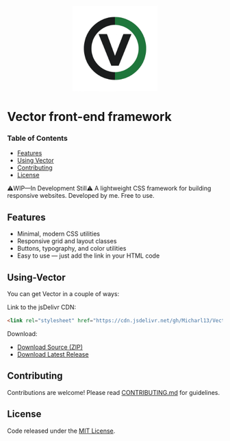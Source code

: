 <p align="center">
  <img src="Vector-logo.png" alt="Logo" width="200"/>
</p>

# Vector front-end framework

### Table of Contents
- [Features](#features)
- [Using Vector](#using-vector)
- [Contributing](#contributing)
- [License](#license)


⚠️WIP—In Development Still⚠️ A lightweight CSS framework for building responsive websites. Developed by me. Free to use.

## Features
- Minimal, modern CSS utilities
- Responsive grid and layout classes
- Buttons, typography, and color utilities
- Easy to use — just add the link in your HTML code

## Using-Vector

You can get Vector in a couple of ways:

Link to the jsDelivr CDN:
```html
<link rel="stylesheet" href="https://cdn.jsdelivr.net/gh/Micharl13/Vector-front-end-framework@main/dist/vectorcss.css">
```
Download:

- [Download Source (ZIP)](https://github.com/Micharl13/Vector-front-end-framework/archive/refs/heads/main.zip)
- [Download Latest Release](https://github.com/Micharl13/Vector-front-end-framework/releases)

## Contributing

Contributions are welcome! Please read [CONTRIBUTING.md](CONTRIBUTING.md) for guidelines.

## License
Code released under the [MIT License](LICENSE).
